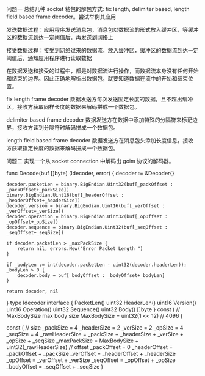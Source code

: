 问题一
总结几种 socket 粘包的解包方式: fix length, delimiter based, length field based frame decoder。尝试举例其应用

发送数据过程：应用程序发送消息包，消息包以数据流的形式放入缓冲区，等缓冲区的数据流到达一定阈值后，再发送到网络上

接受数据过程：接受到网络过来的数据流，放入缓冲区，缓冲区的数据流到达一定阈值后，通知应用程序进行读取数据

在数据发送和接受的过程中，都是对数据流进行操作，而数据流本身没有任何开始和结束的边界。因此正确地解析出数据包，就要知道数据在流中的开始和结束位置。

fix length frame decoder
数据发送方每次发送固定长度的数据，且不超出缓冲区，接收方获取同样长度的数据来解码拼成一个数据包。

delimiter based frame decoder
数据发送方在数据中添加特殊的分隔符来标记边界，接收方读到分隔符时解码拼成一个数据包。

length field based frame decoder
数据发送方在消息包头添加长度信息，接收方获取指定长度的数据来解码拼成一个数据包。

问题二
实现一个从 socket connection 中解码出 goim 协议的解码器。

func Decode(buf []byte) (Idecoder, error) {
	decoder := &Decoder{}

	decoder.packetLen = binary.BigEndian.Uint32(buf[_packOffset : _packOffset+_packSize])
	binary.BigEndian.Uint16(buf[_headerOffset : _headerOffset+_headerSize])
	decoder.version = binary.BigEndian.Uint16(buf[_verOffset : _verOffset+_verSize])
	decoder.operation = binary.BigEndian.Uint32(buf[_opOffset : _opOffset+_opSize])
	decoder.sequence = binary.BigEndian.Uint32(buf[_seqOffset : _seqOffset+_seqSize])

	if decoder.packetLen > _maxPackSize {
		return nil, errors.New("Error Packet Length ")
	}

	if _bodyLen := int(decoder.packetLen - uint32(decoder.headerLen)); _bodyLen > 0 {
		decoder.body = buf[_bodyOffset : _bodyOffset+_bodyLen]
	}

	return decoder, nil
}
type Idecoder interface {
	PacketLen() uint32
	HeaderLen() uint16
	Version() uint16
	Operation() uint32
	Sequence() uint32
	Body() []byte
}
const (
	// MaxBodySize max body size
	MaxBodySize = uint32(1 << 12) // 4096
)

const (
	// size
	_packSize      = 4
	_headerSize    = 2
	_verSize       = 2
	_opSize        = 4
	_seqSize       = 4
	_rawHeaderSize = _packSize + _headerSize + _verSize + _opSize + _seqSize
	_maxPackSize   = MaxBodySize + uint32(_rawHeaderSize)
	// offset
	_packOffset   = 0
	_headerOffset = _packOffset + _packSize
	_verOffset    = _headerOffset + _headerSize
	_opOffset     = _verOffset + _verSize
	_seqOffset    = _opOffset + _opSize
	_bodyOffset   = _seqOffset + _seqSize
)